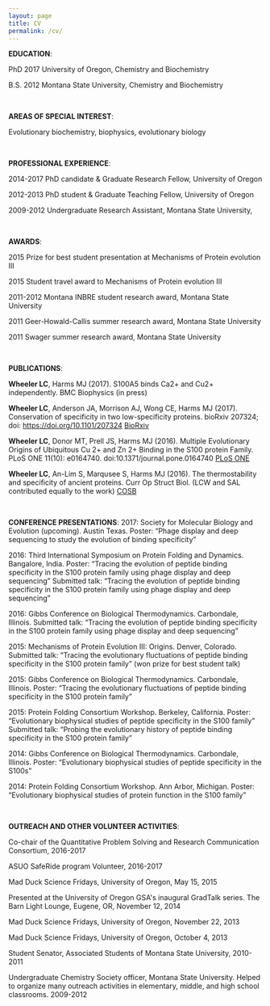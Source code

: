 ```yaml
---
layout: page
title: CV
permalink: /cv/
---
```


**EDUCATION**: 

PhD   2017  University of Oregon, Chemistry and Biochemistry

B.S.  2012  Montana State University, Chemistry and Biochemistry

<br />

**AREAS OF SPECIAL INTEREST**: 

Evolutionary biochemistry, biophysics, evolutionary biology 

<br />

**PROFESSIONAL EXPERIENCE**: 

2014-2017    PhD candidate & Graduate Research Fellow, University of Oregon

2012-2013   PhD student & Graduate Teaching Fellow, University of Oregon

2009-2012   Undergraduate Research Assistant, Montana State University,

<br />

**AWARDS**: 

2015    Prize for best student presentation at Mechanisms of Protein evolution III

2015    Student travel award to Mechanisms of Protein evolution III

2011-2012    Montana INBRE student research award, Montana State University

2011    Geer-Howald-Callis summer research award, Montana State University

2011    Swager summer research award, Montana State University

<br />

**PUBLICATIONS**: 

**Wheeler LC**, Harms MJ (2017). S100A5 binds Ca2+ and Cu2+ independently. BMC Biophysics (in press) 

**Wheeler LC**, Anderson JA, Morrison AJ, Wong CE, Harms MJ (2017). Conservation of specificity in two low-specificity proteins. bioRxiv 207324; doi: https://doi.org/10.1101/207324 [BioRxiv](https://www.biorxiv.org/content/early/2017/10/25/207324)

**Wheeler LC**, Donor MT, Prell JS, Harms MJ (2016). Multiple Evolutionary 
Origins of Ubiquitous Cu 2+ and Zn 2+ Binding in the S100 protein Family. 
PLoS ONE 11(10): e0164740. doi:10.1371/journal.pone.0164740 [PLoS ONE](http://journals.plos.org/plosone/article?id=10.1371/journal.pone.0164740)

**Wheeler LC**, An-Lim S, Marqusee S, Harms MJ (2016). The thermostability 
and specificity of ancient proteins. Curr Op Struct Biol. (LCW and SAL 
contributed equally to the work) 
[COSB](http://www.sciencedirect.com/science/article/pii/S0959440X16300501)

<br />

**CONFERENCE PRESENTATIONS**: 
2017: Society for Molecular Biology and Evolution (upcoming). Austin Texas. 
Poster: “Phage display and deep sequencing to study the evolution of binding specificity”

2016: Third International Symposium on Protein Folding and Dynamics. Bangalore, India.  Poster: “Tracing the evolution of peptide binding specificity in the S100 protein  family using phage display and deep sequencing”
Submitted talk:  “Tracing the evolution of peptide binding specificity in the S100 protein  family using phage display and deep sequencing”

2016: Gibbs Conference on Biological Thermodynamics. Carbondale, Illinois.
Submitted talk: “Tracing the evolution of peptide binding specificity in the S100 protein  family using phage display and deep sequencing”

2015: Mechanisms of Protein Evolution III: Origins. Denver, Colorado.
Submitted talk: “Tracing the evolutionary fluctuations of peptide binding specificity in the S100 protein family” (won prize for best student talk)

2015: Gibbs Conference on Biological Thermodynamics. Carbondale, Illinois.
Poster: “Tracing the evolutionary fluctuations of peptide binding specificity in the S100 protein family”

2015: Protein Folding Consortium Workshop. Berkeley, California.
Poster: “Evolutionary biophysical studies of peptide specificity in the S100 family”
Submitted talk: “Probing the evolutionary history of peptide binding specificity in the S100 protein family”

2014: Gibbs Conference on Biological Thermodynamics. Carbondale, Illinois.
Poster: “Evolutionary biophysical studies of peptide specificity in the S100s”

2014: Protein Folding Consortium Workshop. Ann Arbor, Michigan.
Poster: “Evolutionary biophysical studies of protein function in the S100 family”

<br />

**OUTREACH AND OTHER VOLUNTEER ACTIVITIES**: 

Co-chair of the Quantitative Problem Solving and Research Communication Consortium, 2016-2017

ASUO SafeRide program Volunteer, 2016-2017

Mad Duck Science Fridays, University of Oregon, May 15, 2015

Presented at the University of Oregon GSA's inaugural GradTalk series. The Barn Light Lounge, Eugene, OR, November 12, 2014

Mad Duck Science Fridays, University of Oregon, November 22, 2013

Mad Duck Science Fridays, University of Oregon, October 4, 2013

Student Senator, Associated Students of Montana State University, 2010-2011

Undergraduate Chemistry Society officer, Montana State University. Helped to organize many outreach activities in elementary, middle, and high school classrooms. 2009-2012
